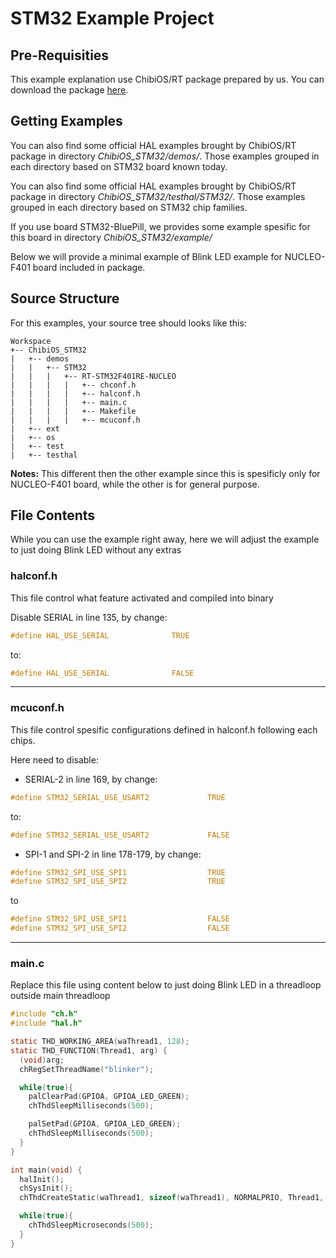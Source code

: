 # STM32 Example Project

## Pre-Requisities

This example explanation use ChibiOS/RT package prepared by us.
You can download the package [here](https://drive.google.com/file/d/11ivvhc-s3gQD2uzF0HDYm6e5w_w103FT/view?usp=sharing).

## Getting Examples

You can also find some official HAL examples brought by ChibiOS/RT package in directory *ChibiOS_STM32/demos/*.
Those examples grouped in each directory based on STM32 board known today.

You can also find some official HAL examples brought by ChibiOS/RT package in directory *ChibiOS_STM32/testhal/STM32/*.
Those examples grouped in each directory based on STM32 chip families.

If you use board STM32-BluePill, we provides some example spesific for this board in directory *ChibiOS_STM32/example/*

Below we will provide a minimal example of Blink LED example for NUCLEO-F401 board included in package.

## Source Structure

For this examples, your source tree should looks like this:

 ~~~
Workspace
+-- ChibiOS_STM32
|   +-- demos
|   |   +-- STM32
|   |	|   +-- RT-STM32F401RE-NUCLEO
|   |   |   |   +-- chconf.h
|   |   |   |   +-- halconf.h
|   |   |   |   +-- main.c
|   |   |   |   +-- Makefile
|   |   |   |   +-- mcuconf.h
|   +-- ext
|   +-- os
|   +-- test
|   +-- testhal
~~~

**Notes:** This different then the other example since this is spesificly only for NUCLEO-F401 board,
while the other is for general purpose.
 
## File Contents

While you can use the example right away, here we will adjust the example to just doing Blink LED without any extras

### halconf.h

This file control what feature activated and compiled into binary

Disable SERIAL in line 135, by change:

```c
#define HAL_USE_SERIAL              TRUE
```

to:

```c
#define HAL_USE_SERIAL              FALSE
```


---

### mcuconf.h

This file control spesific configurations defined in halconf.h following each chips.

Here need to disable:
- SERIAL-2 in line 169, by change:

```c
#define STM32_SERIAL_USE_USART2             TRUE
```

to:

```c
#define STM32_SERIAL_USE_USART2             FALSE
```

- SPI-1 and SPI-2 in line 178-179, by change:

```c
#define STM32_SPI_USE_SPI1                  TRUE
#define STM32_SPI_USE_SPI2                  TRUE
```

to 

```c
#define STM32_SPI_USE_SPI1                  FALSE
#define STM32_SPI_USE_SPI2                  FALSE
```

---

### main.c

Replace this file using content below to just doing Blink LED in a threadloop outside main threadloop

```c
#include "ch.h"
#include "hal.h"

static THD_WORKING_AREA(waThread1, 128);
static THD_FUNCTION(Thread1, arg) {
  (void)arg;
  chRegSetThreadName("blinker");

  while(true){
    palClearPad(GPIOA, GPIOA_LED_GREEN);
    chThdSleepMilliseconds(500);

    palSetPad(GPIOA, GPIOA_LED_GREEN);
    chThdSleepMilliseconds(500);
  }
}

int main(void) {
  halInit();
  chSysInit();
  chThdCreateStatic(waThread1, sizeof(waThread1), NORMALPRIO, Thread1, NULL);

  while(true){
    chThdSleepMicroseconds(500);
  }
}
```